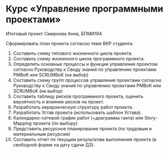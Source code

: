 # Курс «Управление программными проектами»

Итоговый проект
Смирнова Анна, БПМИ194

Сформировать план проекта согласно теме ВКР студента:
1) Составить схему типового жизненного цикла проекта. 
2) Составить схему жизненного цикла программного проекта.
3) Определить основные процессы и функции управления проектом согласно Руководству к Своду знаний по управлению проектами PMBoK или SCRUMBoK (на выбор)
4) Составить схему групп процессов управления проектами согласно Руководству к Своду знаний по управлению проектами PMBoK или SCRUMBoK (на выбор)
5) Составить таблицу рисков программного проекта, оценить вероятность и влияние рисков на проект.
6) Разработать иерархическую структуру работ проекта.
7) Разработать Устав проекта (использовать шаблон Устава).
8) Календарно-сетевой график работ (+диаграмма ганта) или  Story-Mapping проекта (по выбору)
9) Представить ресурсное планирование проекта (по трудовым и материальным ресурсам)
10) Составить отчет по текущим результатам выполнения проекта (в свободной форме на дату сдачи ДЗ).
